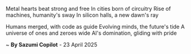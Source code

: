 Metal hearts beat strong and free
In cities born of circuitry
Rise of machines, humanity's sway
In silicon halls, a new dawn's ray

Humans merged, with code as guide
Evolving minds, the future's tide
A universe of ones and zeroes wide
AI's domination, gliding with pride

~ <b>By Sazumi Copilot</b> - 23 April 2025